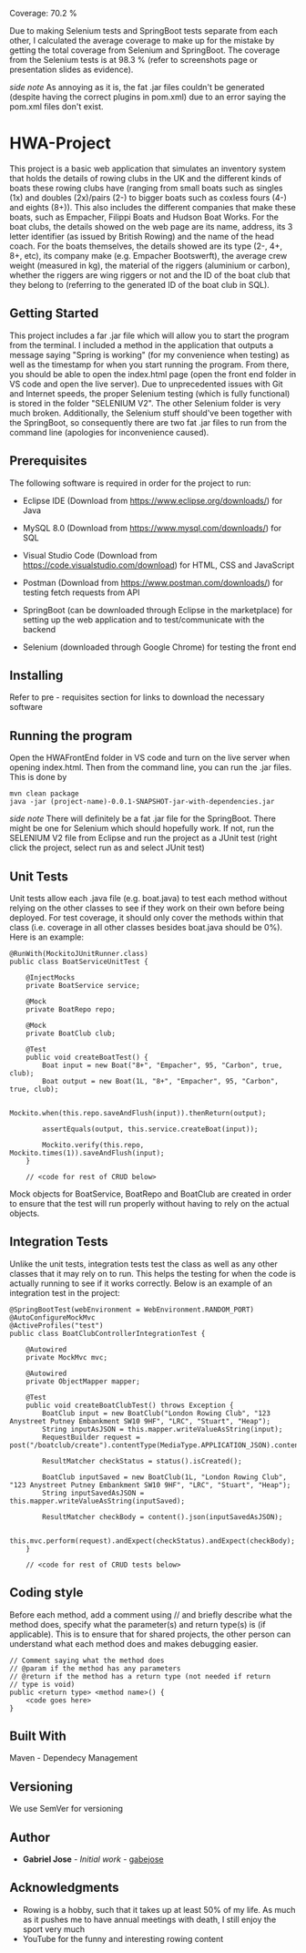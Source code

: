 Coverage: 70.2 %

Due to making Selenium tests and SpringBoot tests separate from each other, I calculated the average coverage to make up for the mistake by getting the total coverage from Selenium and SpringBoot. The coverage from the Selenium tests is at 98.3 % (refer to screenshots page or presentation slides as evidence). 

*side note*
As annoying as it is, the fat .jar files couldn't be generated (despite having the correct plugins in pom.xml) due to an error saying the pom.xml files don't exist.

# HWA-Project

This project is a basic web application that simulates an inventory system that holds the details of rowing clubs in the UK and the different kinds of boats these rowing clubs have (ranging from small boats such as singles (1x) and doubles (2x)/pairs (2-) to bigger boats such as coxless fours (4-) and eights (8+)). This also includes the different companies that make these boats, such as Empacher, Filippi Boats and Hudson Boat Works. For the boat clubs, the details showed on the web page are its name, address, its 3 letter identifier (as issued by British Rowing) and the name of the head coach. For the boats themselves, the details showed are its type (2-, 4+, 8+, etc), its company make (e.g. Empacher Bootswerft), the average crew weight (measured in kg), the material of the riggers (aluminium or carbon), whether the riggers are wing riggers or not and the ID of the boat club that they belong to (referring to the generated ID of the boat club in SQL). 

## Getting Started
This project includes a far .jar file which will allow you to start the program from the terminal. I included a method in the application that outputs a message saying "Spring is working" (for my convenience when testing) as well as the timestamp for when you start running the program. From there, you should be able to open the index.html page (open the front end folder in VS code and open the live server). 
Due to unprecedented issues with Git and Internet speeds, the proper Selenium testing (which is fully functional) is stored in the folder "SELENIUM V2". The other Selenium folder is very much broken. Additionally, the Selenium stuff should've been together with the SpringBoot, so consequently there are two fat .jar files to run from the command line (apologies for inconvenience caused).

## Prerequisites
The following software is required in order for the project to run:
* Eclipse IDE (Download from https://www.eclipse.org/downloads/) for Java

* MySQL 8.0 (Download from https://www.mysql.com/downloads/) for SQL

* Visual Studio Code (Download from https://code.visualstudio.com/download) for HTML, CSS and JavaScript

* Postman (Download from https://www.postman.com/downloads/) for testing fetch requests from API

* SpringBoot (can be downloaded through Eclipse in the marketplace) for setting up the web application and to test/communicate with the backend

* Selenium (downloaded through Google Chrome) for testing the front end

## Installing

Refer to pre - requisites section for links to download the necessary software

## Running the program
Open the HWAFrontEnd folder in VS code and turn on the live server when opening index.html. Then from the command line, you can run the .jar files. This is done by
```
mvn clean package
java -jar (project-name)-0.0.1-SNAPSHOT-jar-with-dependencies.jar
```
*side note* There will definitely be a fat .jar file for the SpringBoot. There might be one for Selenium which should hopefully work. If not, run the SELENIUM V2 file from Eclipse and run the project as a JUnit test (right click the project, select run as and select JUnit test)

## Unit Tests
Unit tests allow each .java file (e.g. boat.java) to test each method without relying on the other classes to see if they work on their own before being deployed. For test coverage, it should only cover the methods within that class (i.e. coverage in all other classes besides boat.java should be 0%). Here is an example:
```
@RunWith(MockitoJUnitRunner.class)
public class BoatServiceUnitTest {

	@InjectMocks
	private BoatService service;
	
	@Mock
	private BoatRepo repo;
	
	@Mock
	private BoatClub club;
	
	@Test
	public void createBoatTest() {
		Boat input = new Boat("8+", "Empacher", 95, "Carbon", true, club);
		Boat output = new Boat(1L, "8+", "Empacher", 95, "Carbon", true, club);
		
		Mockito.when(this.repo.saveAndFlush(input)).thenReturn(output);
		
		assertEquals(output, this.service.createBoat(input));
		
		Mockito.verify(this.repo, Mockito.times(1)).saveAndFlush(input);
	}
    
    // <code for rest of CRUD below>

```
Mock objects for BoatService, BoatRepo and BoatClub are created in order to ensure that the test will run properly without having to rely on the actual objects.

## Integration Tests
Unlike the unit tests, integration tests test the class as well as any other classes that it may rely on to run. This helps the testing for when the code is actually running to see if it works correctly. Below is an example of an integration test in the project:
```
@SpringBootTest(webEnvironment = WebEnvironment.RANDOM_PORT)
@AutoConfigureMockMvc
@ActiveProfiles("test")
public class BoatClubControllerIntegrationTest {

	@Autowired
	private MockMvc mvc;
	
	@Autowired
	private ObjectMapper mapper;
	
	@Test
	public void createBoatClubTest() throws Exception {
		BoatClub input = new BoatClub("London Rowing Club", "123 Anystreet Putney Embankment SW10 9HF", "LRC", "Stuart", "Heap");
		String inputAsJSON = this.mapper.writeValueAsString(input);
		RequestBuilder request = post("/boatclub/create").contentType(MediaType.APPLICATION_JSON).content(inputAsJSON);
		
		ResultMatcher checkStatus = status().isCreated();
		
		BoatClub inputSaved = new BoatClub(1L, "London Rowing Club", "123 Anystreet Putney Embankment SW10 9HF", "LRC", "Stuart", "Heap");
		String inputSavedAsJSON = this.mapper.writeValueAsString(inputSaved);
		
		ResultMatcher checkBody = content().json(inputSavedAsJSON);
		
		this.mvc.perform(request).andExpect(checkStatus).andExpect(checkBody);
	}
    
    // <code for rest of CRUD tests below>

```

## Coding style

Before each method, add a comment using // and briefly describe what the method does, specify what the parameter(s) and return type(s) is (if applicable). This is to ensure that for shared projects, the other person can understand what each method does and makes debugging easier.

```
// Comment saying what the method does
// @param if the method has any parameters
// @return if the method has a return type (not needed if return
// type is void)
public <return type> <method name>() {
    <code goes here>
}
```

## Built With
Maven - Dependecy Management

## Versioning
We use SemVer for versioning

## Author
* **Gabriel Jose** - *Initial work* - [gabejose](https://github.com/gabejose)

## Acknowledgments
* Rowing is a hobby, such that it takes up at least 50% of my life. As much as it pushes me to have annual meetings with death, I still enjoy the sport very much
* YouTube for the funny and interesting rowing content
